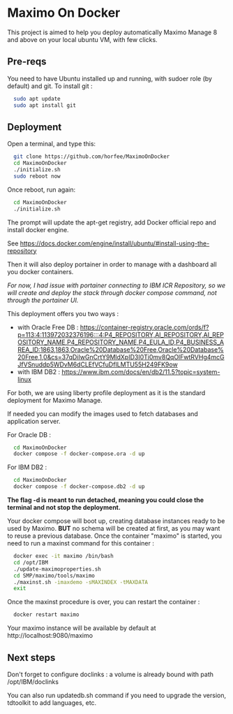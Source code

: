 
# Maximo On Docker

This project is aimed to help you deploy automatically Maximo Manage 8 and above on your local ubuntu VM, with few clicks.


## Pre-reqs

You need to have Ubuntu installed up and running, with sudoer role (by default) and git.
To install git :
```bash
  sudo apt update
  sudo apt install git
```

## Deployment

Open a terminal, and type this:

```bash
  git clone https://github.com/horfee/MaximoOnDocker
  cd MaximoOnDocker
  ./initialize.sh
  sudo reboot now
```

Once reboot, run again:
```bash
  cd MaximoOnDocker
  ./initialize.sh
```


The  prompt will update the apt-get registry, add Docker official repo and install docker engine.

See https://docs.docker.com/engine/install/ubuntu/#install-using-the-repository

Then it will also deploy portainer in order to manage with a dashboard all you docker containers.

_For now, I had issue with portainer connecting to IBM ICR Repository, so we will create and deploy the stack through docker compose command, not through the portainer UI._

This deployment offers you two ways :
- with Oracle Free DB : https://container-registry.oracle.com/ords/f?p=113:4:113972032376196:::4:P4_REPOSITORY,AI_REPOSITORY,AI_REPOSITORY_NAME,P4_REPOSITORY_NAME,P4_EULA_ID,P4_BUSINESS_AREA_ID:1863,1863,Oracle%20Database%20Free,Oracle%20Database%20Free,1,0&cs=37qDiIwGnCrtY9MldXpID3I0Ti0mv8QqOlFwtRVHg4mcGJfVSnuddp5WDvM6dCLEfVCfuDfILMTU55H249FK9ow
- with IBM DB2 : https://www.ibm.com/docs/en/db2/11.5?topic=system-linux

For both, we are using liberty profile deployment as it is the standard deployment for Maximo Manage.

If needed you can modify the images used to fetch databases and application server.

For Oracle DB :
```bash
  cd MaximoOnDocker
  docker compose -f docker-compose.ora -d up
```

For IBM DB2 :
```bash
  cd MaximoOnDocker
  docker compose -f docker-compose.db2 -d up
```

__The flag -d is meant to run detached, meaning you could close the terminal and not stop the deployment.__

Your docker compose will boot up, creating database instances ready to be used by Maximo. **BUT** no schema will be created at first, as you may want to reuse a previous database. Once the container "maximo" is started, you need to run a maxinst command for this container :

```bash
  docker exec -it maximo /bin/bash
  cd /opt/IBM
  ./update-maximoproperties.sh
  cd SMP/maximo/tools/maximo
  ./maxinst.sh -imaxdemo -sMAXINDEX -tMAXDATA
  exit
```

Once the maxinst procedure is over, you can restart the container :
```bash
  docker restart maximo
```

Your maximo instance will be available by default at http://localhost:9080/maximo

## Next steps

Don't forget to configure doclinks : a volume is already bound with path /opt/IBM/doclinks

You can also run updatedb.sh command if you need to upgrade the version, tdtoolkit to add languages, etc.
